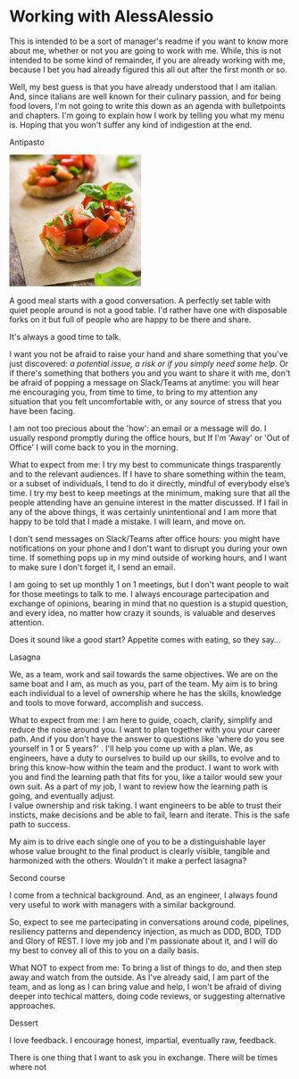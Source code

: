 # Working with AlessAlessio

This is intended to be a sort of manager's readme if you want to know more about me, whether or not you are going to work with me. 
While, this is not intended to be some kind of remainder, if you are already working with me, because I bet you had already figured this all out after the first month or so.

Well, my best guess is that you have already understood that I am italian. And, since italians are well known for their culinary passion, and for being food lovers, I'm not going to write this down as an agenda with bulletpoints and chapters. I'm going to explain how I work by telling you what my menu is. Hoping that you won't suffer any kind of indigestion at the end.


Antipasto

![alt text](bruschetta.jpg)

A good meal starts with a good conversation. A perfectly set table with quiet people around is not a good table. I'd rather have one with disposable forks on it but full of people who are happy to be there and share. 

It's always a good time to talk. 

I want you not be afraid to raise your hand and share something that you've just discovered: <em>a potential issue, a risk or if you simply need some help</em>.
Or if there's something that bothers you and you want to share it with me, don't be afraid of popping a message on Slack/Teams at anytime: you will hear me encouraging you, from time to time, to bring to my attention any situation that you felt uncomfortable with, or any source of stress that you have been facing.

I am not too precious about the 'how': an email or a message will do. I usually respond promptly during the office hours, but If I'm 'Away' or 'Out of Office' I will come back to you in the morning.

What to expect from me:
I try my best to communicate things trasparently and to the relevant audiences. If I have to share something within the team, or a subset of individuals, I tend to do it directly, mindful of everybody else’s time. 
I try my best to keep meetings at the minimum, making sure that all the people attending have an genuine interest in the matter discussed.
If I fail in any of the above things, it was certainly unintentional and I am more that happy to be told that I made a mistake. I will learn, and move on.

I don't send messages on Slack/Teams after office hours: you might have notifications on your phone and I don't want to disrupt you during your own time. 
If something pops up in my mind outside of working hours, and I want to make sure I don't forget it, I send an email. 

I am going to set up monthly 1 on 1 meetings, but I don't want people to wait for those meetings to talk to me. I always encourage partecipation and exchange of opinions, bearing in mind that no question is a stupid question, and every idea, no matter how crazy it sounds, is valuable and deserves attention. 

Does it sound like a good start? Appetite comes with eating, so they say...

Lasagna

We, as a team, work and sail towards the same objectives. We are on the same boat and I am, as much as you, part of the team. 
My aim is to bring each individual to a level of ownership where he has the skills, knowledge and tools to move forward, accomplish and success. 

What to expect from me:
I am here to guide, coach, clarify, simplify and reduce the noise around you. 
I want to plan together with you your career path. And if you don't have the answer to questions like 'where do you see yourself in 1 or 5 years?' . I'll help you come up with a plan.
We, as engineers, have a duty to ourselves to build up our skills, to evolve and to bring this know-how within the team and the product. I want to work with you and find the learning path that fits for you, like a tailor would sew your own suit. As a part of my job, I want to review how the learning path is going, and eventually adjust.  
I value ownership and risk taking. I want engineers to be able to trust their insticts, make decisions and be able to fail, learn and iterate. This is the safe path to success.

My aim is to drive each single one of you to be a distinguishable layer whose value brought to the final product is clearly visible, tangible and harmonized with the others. Wouldn't it make a perfect lasagna? 




Second course

I come from a technical background. And, as an engineer, I always found very useful to work with managers with a similar background. 

So, expect to see me partecipating in conversations around code, pipelines, resiliency patterns and dependency injection, as much as DDD, BDD, TDD and Glory of REST. I love my job and I'm passionate about it, and I will do my best to convey all of this to you on a daily basis.

What NOT to expect from me:
To bring a list of things to do, and then step away and watch from the outside. As I've already said, I am part of the team, and as long as I can bring value and help, I won't be afraid of diving deeper into techical matters, doing code reviews, or suggesting alternative approaches. 


Dessert

I love feedback. I encourage honest, impartial, eventually raw, feedback.   



There is one thing that I want to ask you in exchange. There will be times where not
